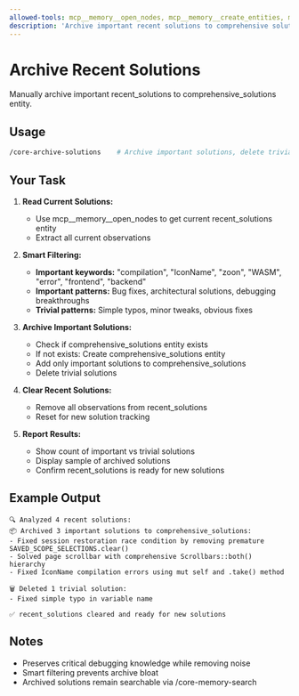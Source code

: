 ```yaml
---
allowed-tools: mcp__memory__open_nodes, mcp__memory__create_entities, mcp__memory__add_observations, mcp__memory__delete_observations
description: 'Archive important recent solutions to comprehensive solutions'
---
```


# Archive Recent Solutions

Manually archive important recent_solutions to comprehensive_solutions entity.

## Usage

```bash
/core-archive-solutions    # Archive important solutions, delete trivial ones
```

## Your Task

1. **Read Current Solutions:**
   - Use mcp__memory__open_nodes to get current recent_solutions entity
   - Extract all current observations

2. **Smart Filtering:**
   - **Important keywords:** "compilation", "IconName", "zoon", "WASM", "error", "frontend", "backend"
   - **Important patterns:** Bug fixes, architectural solutions, debugging breakthroughs
   - **Trivial patterns:** Simple typos, minor tweaks, obvious fixes

3. **Archive Important Solutions:**
   - Check if comprehensive_solutions entity exists  
   - If not exists: Create comprehensive_solutions entity
   - Add only important solutions to comprehensive_solutions
   - Delete trivial solutions

4. **Clear Recent Solutions:**
   - Remove all observations from recent_solutions
   - Reset for new solution tracking

5. **Report Results:**
   - Show count of important vs trivial solutions
   - Display sample of archived solutions
   - Confirm recent_solutions is ready for new solutions

## Example Output

```
🔍 Analyzed 4 recent solutions:
📦 Archived 3 important solutions to comprehensive_solutions:
- Fixed session restoration race condition by removing premature SAVED_SCOPE_SELECTIONS.clear()
- Solved page scrollbar with comprehensive Scrollbars::both() hierarchy
- Fixed IconName compilation errors using mut self and .take() method

🗑️ Deleted 1 trivial solution:
- Fixed simple typo in variable name

✅ recent_solutions cleared and ready for new solutions
```

## Notes

- Preserves critical debugging knowledge while removing noise
- Smart filtering prevents archive bloat
- Archived solutions remain searchable via /core-memory-search
